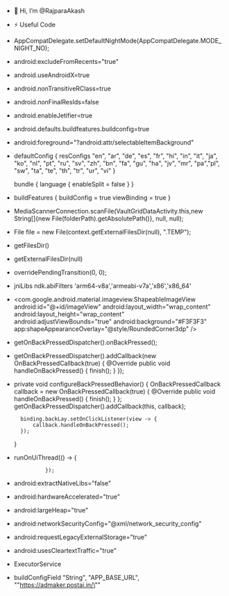 - 👋 Hi, I’m @RajparaAkash


- ⚡ Useful Code

- AppCompatDelegate.setDefaultNightMode(AppCompatDelegate.MODE_NIGHT_NO);
- android:excludeFromRecents="true"

- android.useAndroidX=true
- android.nonTransitiveRClass=true
- android.nonFinalResIds=false
- android.enableJetifier=true
- android.defaults.buildfeatures.buildconfig=true

- android:foreground="?android:attr/selectableItemBackground"
- defaultConfig {
        resConfigs "en", "ar", "de", "es", "fr", "hi", "in", "it", "ja", "ko", "nl", "pt", "ru", "sv", "zh",
                "bn", "fa", "gu", "ha", "jv", "mr", "pa","pl", "sw", "ta", "te", "th", "tr", "ur", "vi"
    }

  bundle {
        language {
            enableSplit = false
        }
    }

- buildFeatures {
        buildConfig = true
        viewBinding = true
    }

- MediaScannerConnection.scanFile(VaultGridDataActivity.this,new String[]{new File(folderPath).getAbsolutePath()}, null, null);

- File file = new File(context.getExternalFilesDir(null), ".TEMP");
- getFilesDir()
- getExternalFilesDir(null)

- overridePendingTransition(0, 0);
  
- jniLibs
  ndk.abiFilters 'arm64-v8a','armeabi-v7a','x86','x86_64'


- <com.google.android.material.imageview.ShapeableImageView
        android:id="@+id/imageView"
        android:layout_width="wrap_content"
        android:layout_height="wrap_content"
        android:adjustViewBounds="true"
        android:background="#F3F3F3"
        app:shapeAppearanceOverlay="@style/RoundedCorner3dp" />

  <style name="RoundedCorner3dp">
        <item name="cornerSize">3%</item>
    </style>

- getOnBackPressedDispatcher().onBackPressed();

- getOnBackPressedDispatcher().addCallback(new OnBackPressedCallback(true) {
            @Override
            public void handleOnBackPressed() {
                finish();
            }
        });

- private void configureBackPressedBehavior() {
        OnBackPressedCallback callback = new OnBackPressedCallback(true) {
            @Override
            public void handleOnBackPressed() {
                finish();
            }
        };
        getOnBackPressedDispatcher().addCallback(this, callback);

        binding.backLay.setOnClickListener(view -> {
            callback.handleOnBackPressed();
        });
    }

- runOnUiThread(() -> {
                    
                });

- android:extractNativeLibs="false"
- android:hardwareAccelerated="true"
- android:largeHeap="true"
- android:networkSecurityConfig="@xml/network_security_config"
- android:requestLegacyExternalStorage="true"
- android:usesCleartextTraffic="true"

- ExecutorService

- buildConfigField "String", "APP_BASE_URL", "\"https://admaker.postai.in/\""

  

